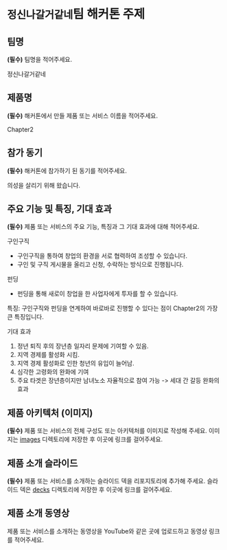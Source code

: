 # `정신나갈거같네`팀 해커톤 주제

## 팀명

**(필수)** 팀명을 적어주세요.

정신나갈거같네

## 제품명

**(필수)** 해커톤에서 만들 제품 또는 서비스 이름을 적어주세요.

Chapter2

## 참가 동기

**(필수)** 해커톤에 참가하기 된 동기를 적어주세요.

의성을 살리기 위해 왔습니다.

## 주요 기능 및 특징, 기대 효과

**(필수)** 제품 또는 서비스의 주요 기능, 특징과 그 기대 효과에 대해 적어주세요.

구인구직
- 구인구직을 통하여 창업의 환경을 서로 협력하여 조성할 수 있습니다.
- 구인 및 구직 게시물을 올리고 신청, 수락하는 방식으로 진행됩니다.

펀딩
- 펀딩을 통해 새로이 창업을 한 사업자에게 투자를 할 수 있습니다.

특징: 구인구직와 펀딩을 연계하여 바로바로 진행할 수 있다는 점이 Chapter2의 가장 큰 특징입니다.

기대 효과
1. 정년 퇴직 후의 장년층 일자리 문제에 기여할 수 있음.
2. 지역 경제를 활성화 시킴.
3. 지역 경제 활성화로 인한 청년의 유입이 늘어남.
4. 심각한 고령화의 완화에 기여
5. 주요 타겟은 장년층이지만 남녀노소 자율적으로 참여 가능 -> 세대 간 갈등 완화의 효과

## 제품 아키텍처 (이미지)

**(필수)** 제품 또는 서비스의 전체 구성도 또는 아키텍처를 이미지로 작성해 주세요. 이미지는 [images](./images) 디렉토리에 저장한 후 이곳에 링크를 걸어주세요.

## 제품 소개 슬라이드

**(필수)** 제품 또는 서비스를 소개하는 슬라이드 덱을 리포지토리에 추가해 주세요. 슬라이드 덱은 [decks](./decks) 디렉토리에 저장한 후 이곳에 링크를 걸어주세요.

## 제품 소개 동영상

제품 또는 서비스를 소개하는 동영상을 YouTube와 같은 곳에 업로드하고 동영상 링크를 적어주세요.
